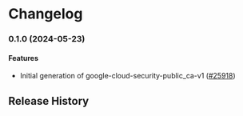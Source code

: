 # Changelog

### 0.1.0 (2024-05-23)

#### Features

* Initial generation of google-cloud-security-public_ca-v1 ([#25918](https://github.com/googleapis/google-cloud-ruby/issues/25918)) 

## Release History
